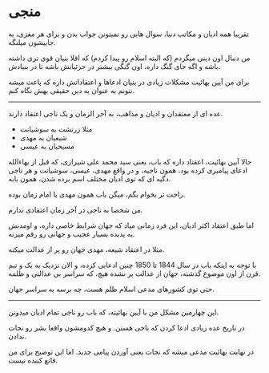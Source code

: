 ﻿<h1>منجی</h1>

<p>تقریبا همه ادیان و مکاتب دنیا، سوال هایی رو نمیتونن جواب بدن و برای هر مغزی، یه جاییشون میلنگه.</p>
<p>من دنبال اون دینی میگردم (که البته اسلام رو پیدا کردم) که اقلا بنیان قوی تری داشته باشه و اگه جای گنگ داره، اون گنگی بیشتر در جزئیاتش باشه تا در بنیادش.</p>
<p>برای من آیین بهائیت مشکلات زیادی در بنیان ادعاها و اعتقاداتش داره که باعث میشه نتونم به عنوان یه دین حقیقی بهش نگاه کنم.</p>
<hr />
<p>عده ای از معتقدان و ادیان و مذاهب، به آخر الزمان و یک ناجی اعتقاد دارند.</p>
<ul>
    <li>مثلا زرتشت به سوشیانت</li>
    <li>شیعیان به مهدی</li>
    <li>مسیحیان به عیسی</li>
</ul>
<p>حالا آیین بهائیت، اعقتاد داره که باب، یعنی سید محمد علی شیرازی، که قبل از بهاءالله ادعای پیامبری کرده بود، همون ناجیه، و در واقع مهدی، عیسی، سوشیانت و هر ناجی دگیه ای که توی ادیان مختلف اسم برده شدن، همون بابه.</p>
<p>راحت تر بخوام بگم، میگن باب همون مهدی یا امام زمان بوده.</p>
<p>من شخصا به ناجی در آخر زمان اعتقادی ندارم.</p>
<p>اما طبق اعتقاد اکثر ادیان، این فرد زمانی میاد که جهان شرایط خاصی داره، و اومدنش یه پدیده بسیار عجیب و جهانی رو رقم میزنه.</p>
<p>مثلا در اعتقاد شیعه، مهدی جهان رو پر از عدالت میکنه.</p>
<p>با توجه به اینکه باب در سال 1844 تا 1850 چنین ادعایی کرده، و الان نزدیک به یک و نیم قرن از اون موضوع گذشته، جهان از عدالت پر نشده هیچ، که سراسر بی عدالتی و ظلمه.</p>
<p>حتی توی کشورهای مدعی اسلام ظلم هست، چه برسه به سراسر جهان.</p>
<hr />
<p>این چهارمین مشکل من با آیین بهائیته، که باب رو ناجی تمام ادیان میدونن.</p>
<p>در تاریخ عده زیادی ادعا کردن که ناجی هستن. و هیچ کدومشون واقعا بشر رو نجات ندادن.</p>
<p>در نهایت بهائیت مدعی میشه که نجات یعنی آوردن پیامی جدید. اما این توضیح برای من قانع کننده نیست.</p>
